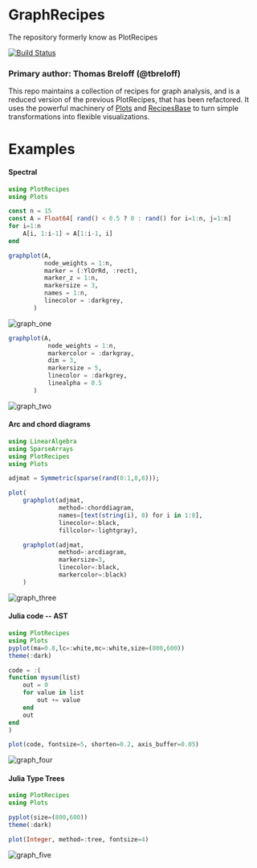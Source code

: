 # GraphRecipes
The repository formerly know as PlotRecipes

[![Build Status](https://travis-ci.org/JuliaPlots/GraphRecipes.jl.svg?branch=master)](https://travis-ci.org/JuliaPlots/GraphRecipes.jl)

### Primary author: Thomas Breloff (@tbreloff)

This repo maintains a collection of recipes for graph analysis, and is a reduced version of the previous PlotRecipes, that has been refactored. It uses the powerful machinery of [Plots](https://github.com/tbreloff/Plots.jl) and [RecipesBase](https://github.com/JuliaPlots/RecipesBase.jl) to turn simple transformations into flexible visualizations.

# Examples

#### Spectral

```julia
using PlotRecipes
using Plots

const n = 15
const A = Float64[ rand() < 0.5 ? 0 : rand() for i=1:n, j=1:n]
for i=1:n
    A[i, 1:i-1] = A[1:i-1, i]
end

graphplot(A,
          node_weights = 1:n,
          marker = (:YlOrRd, :rect),
          marker_z = 1:n,
          markersize = 3,
          names = 1:n,
          linecolor = :darkgrey,
       )

```

![graph_one](https://user-images.githubusercontent.com/2822757/49309894-072adf00-f4dd-11e8-8e4f-0d6c4d3de77c.png)

```julia
graphplot(A,
           node_weights = 1:n,
           markercolor = :darkgray,
           dim = 3,
           markersize = 5,
           linecolor = :darkgrey,
           linealpha = 0.5
       )

```

![graph_two](https://user-images.githubusercontent.com/2822757/49309891-02fec180-f4dd-11e8-999a-9a4d68e9e0a9.png)

#### Arc and chord diagrams

```julia
using LinearAlgebra
using SparseArrays
using PlotRecipes
using Plots

adjmat = Symmetric(sparse(rand(0:1,8,8)));

plot(
    graphplot(adjmat,
              method=:chorddiagram,
              names=[text(string(i), 8) for i in 1:8],
              linecolor=:black,
              fillcolor=:lightgray),

    graphplot(adjmat,
              method=:arcdiagram,
              markersize=3,
              linecolor=:black,
              markercolor=:black)
    )

```
![graph_three](https://user-images.githubusercontent.com/2822757/49309879-f9755980-f4dc-11e8-99c6-545f0e44f118.png)

#### Julia code -- AST

```julia
using PlotRecipes
using Plots
pyplot(ma=0.8,lc=:white,mc=:white,size=(800,600))
theme(:dark)

code = :(
function mysum(list)
    out = 0
    for value in list
        out += value
    end
    out
end
)

plot(code, fontsize=5, shorten=0.2, axis_buffer=0.05)

```

![graph_four](https://user-images.githubusercontent.com/2822757/49310588-faa78600-f4de-11e8-95cf-4587d0ba1077.png)

#### Julia Type Trees

```julia
using PlotRecipes
using Plots

pyplot(size=(800,600))
theme(:dark)

plot(Integer, method=:tree, fontsize=4)

```
![graph_five](https://user-images.githubusercontent.com/2822757/49309857-e3679900-f4dc-11e8-8b57-f878a6d9cb5e.png)
